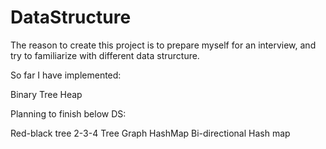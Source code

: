 DataStructure
=============

The reason to create this project is to prepare myself for an interview, 
and try to familiarize with different data strurcture.

So far I have implemented:

Binary Tree
Heap

Planning to finish below DS:

Red-black tree
2-3-4 Tree
Graph
HashMap
Bi-directional Hash map

